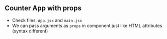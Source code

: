 ## Counter App with props

- Check files: `App.jsx` and `main.jsx`
- We can pass arguments as `props` in component just like HTML attributes (syntax different)
